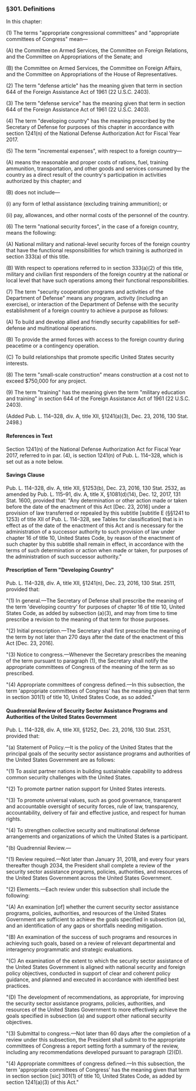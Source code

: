 ### §301. Definitions ###

In this chapter:

(1) The terms "appropriate congressional committees" and "appropriate committees of Congress" mean—

(A) the Committee on Armed Services, the Committee on Foreign Relations, and the Committee on Appropriations of the Senate; and

(B) the Committee on Armed Services, the Committee on Foreign Affairs, and the Committee on Appropriations of the House of Representatives.

(2) The term "defense article" has the meaning given that term in section 644 of the Foreign Assistance Act of 1961 (22 U.S.C. 2403).

(3) The term "defense service" has the meaning given that term in section 644 of the Foreign Assistance Act of 1961 (22 U.S.C. 2403).

(4) The term "developing country" has the meaning prescribed by the Secretary of Defense for purposes of this chapter in accordance with section 1241(n) of the National Defense Authorization Act for Fiscal Year 2017.

(5) The term "incremental expenses", with respect to a foreign country—

(A) means the reasonable and proper costs of rations, fuel, training ammunition, transportation, and other goods and services consumed by the country as a direct result of the country's participation in activities authorized by this chapter; and

(B) does not include—

(i) any form of lethal assistance (excluding training ammunition); or

(ii) pay, allowances, and other normal costs of the personnel of the country.

(6) The term "national security forces", in the case of a foreign country, means the following:

(A) National military and national-level security forces of the foreign country that have the functional responsibilities for which training is authorized in section 333(a) of this title.

(B) With respect to operations referred to in section 333(a)(2) of this title, military and civilian first responders of the foreign country at the national or local level that have such operations among their functional responsibilities.

(7) The term "security cooperation programs and activities of the Department of Defense" means any program, activity (including an exercise), or interaction of the Department of Defense with the security establishment of a foreign country to achieve a purpose as follows:

(A) To build and develop allied and friendly security capabilities for self-defense and multinational operations.

(B) To provide the armed forces with access to the foreign country during peacetime or a contingency operation.

(C) To build relationships that promote specific United States security interests.

(8) The term "small-scale construction" means construction at a cost not to exceed $750,000 for any project.

(9) The term "training" has the meaning given the term "military education and training" in section 644 of the Foreign Assistance Act of 1961 (22 U.S.C. 2403).

(Added Pub. L. 114–328, div. A, title XII, §1241(a)(3), Dec. 23, 2016, 130 Stat. 2498.)

#### References in Text ####

Section 1241(n) of the National Defense Authorization Act for Fiscal Year 2017, referred to in par. (4), is section 1241(n) of Pub. L. 114–328, which is set out as a note below.

#### Savings Clause ####

Pub. L. 114–328, div. A, title XII, §1253(b), Dec. 23, 2016, 130 Stat. 2532, as amended by Pub. L. 115–91, div. A, title X, §1081(d)(14), Dec. 12, 2017, 131 Stat. 1600, provided that: "Any determination or other action made or taken before the date of the enactment of this Act [Dec. 23, 2016] under a provision of law transferred or repealed by this subtitle [subtitle E (§§1241 to 1253) of title XII of Pub. L. 114–328, see Tables for classification] that is in effect as of the date of the enactment of this Act and is necessary for the administration of a successor authority to such provision of law under chapter 16 of title 10, United States Code, by reason of the enactment of such chapter by this subtitle shall remain in effect, in accordance with the terms of such determination or action when made or taken, for purposes of the administration of such successor authority."

#### Prescription of Term "Developing Country" ####

Pub. L. 114–328, div. A, title XII, §1241(n), Dec. 23, 2016, 130 Stat. 2511, provided that:

"(1) In general.—The Secretary of Defense shall prescribe the meaning of the term 'developing country' for purposes of chapter 16 of title 10, United States Code, as added by subsection (a)(3), and may from time to time prescribe a revision to the meaning of that term for those purposes.

"(2) Initial prescription.—The Secretary shall first prescribe the meaning of the term by not later than 270 days after the date of the enactment of this Act [Dec. 23, 2016].

"(3) Notice to congress.—Whenever the Secretary prescribes the meaning of the term pursuant to paragraph (1), the Secretary shall notify the appropriate committees of Congress of the meaning of the term as so prescribed.

"(4) Appropriate committees of congress defined.—In this subsection, the term 'appropriate committees of Congress' has the meaning given that term in section 301(1) of title 10, United States Code, as so added."

#### Quadrennial Review of Security Sector Assistance Programs and Authorities of the United States Government ####

Pub. L. 114–328, div. A, title XII, §1252, Dec. 23, 2016, 130 Stat. 2531, provided that:

"(a) Statement of Policy.—It is the policy of the United States that the principal goals of the security sector assistance programs and authorities of the United States Government are as follows:

"(1) To assist partner nations in building sustainable capability to address common security challenges with the United States.

"(2) To promote partner nation support for United States interests.

"(3) To promote universal values, such as good governance, transparent and accountable oversight of security forces, rule of law, transparency, accountability, delivery of fair and effective justice, and respect for human rights.

"(4) To strengthen collective security and multinational defense arrangements and organizations of which the United States is a participant.

"(b) Quadrennial Review.—

"(1) Review required.—Not later than January 31, 2018, and every four years thereafter though 2034, the President shall complete a review of the security sector assistance programs, policies, authorities, and resources of the United States Government across the United States Government.

"(2) Elements.—Each review under this subsection shall include the following:

"(A) An examination [of] whether the current security sector assistance programs, policies, authorities, and resources of the United States Government are sufficient to achieve the goals specified in subsection (a), and an identification of any gaps or shortfalls needing mitigation.

"(B) An examination of the success of such programs and resources in achieving such goals, based on a review of relevant departmental and interagency programmatic and strategic evaluations.

"(C) An examination of the extent to which the security sector assistance of the United States Government is aligned with national security and foreign policy objectives, conducted in support of clear and coherent policy guidance, and planned and executed in accordance with identified best practices.

"(D) The development of recommendations, as appropriate, for improving the security sector assistance programs, policies, authorities, and resources of the United States Government to more effectively achieve the goals specified in subsection (a) and support other national security objectives.

"(3) Submittal to congress.—Not later than 60 days after the completion of a review under this subsection, the President shall submit to the appropriate committees of Congress a report setting forth a summary of the review, including any recommendations developed pursuant to paragraph (2)(D).

"(4) Appropriate committees of congress defined.—In this subsection, the term 'appropriate committees of Congress' has the meaning given that term in section section [sic] 301(1) of title 10, United States Code, as added by section 1241(a)(3) of this Act."
